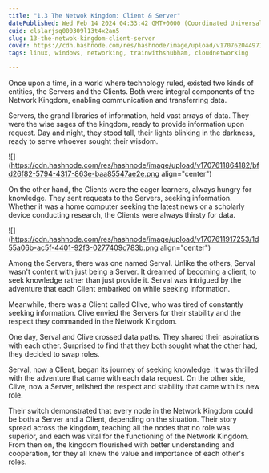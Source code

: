 ```yaml
---
title: "1.3 The Netwok Kingdom: Client & Server"
datePublished: Wed Feb 14 2024 04:33:42 GMT+0000 (Coordinated Universal Time)
cuid: clslarjsq000309l13t4x2an5
slug: 13-the-netwok-kingdom-client-server
cover: https://cdn.hashnode.com/res/hashnode/image/upload/v1707620449718/ef934b4d-c34a-4dd1-ab86-6ae646e9463d.png
tags: linux, windows, networking, trainwithshubham, cloudnetworking

---
```


Once upon a time, in a world where technology ruled, existed two kinds of entities, the Servers and the Clients. Both were integral components of the Network Kingdom, enabling communication and transferring data.

Servers, the grand libraries of information, held vast arrays of data. They were the wise sages of the kingdom, ready to provide information upon request. Day and night, they stood tall, their lights blinking in the darkness, ready to serve whoever sought their wisdom.

![](https://cdn.hashnode.com/res/hashnode/image/upload/v1707611864182/bfd26f82-5794-4317-863e-baa85547ae2e.png align="center")

On the other hand, the Clients were the eager learners, always hungry for knowledge. They sent requests to the Servers, seeking information. Whether it was a home computer seeking the latest news or a scholarly device conducting research, the Clients were always thirsty for data.

![](https://cdn.hashnode.com/res/hashnode/image/upload/v1707611917253/1d55a06b-ac5f-4401-92f3-0277409c783b.png align="center")

Among the Servers, there was one named Serval. Unlike the others, Serval wasn't content with just being a Server. It dreamed of becoming a client, to seek knowledge rather than just provide it. Serval was intrigued by the adventure that each Client embarked on while seeking information.

Meanwhile, there was a Client called Clive, who was tired of constantly seeking information. Clive envied the Servers for their stability and the respect they commanded in the Network Kingdom.

One day, Serval and Clive crossed data paths. They shared their aspirations with each other. Surprised to find that they both sought what the other had, they decided to swap roles.

Serval, now a Client, began its journey of seeking knowledge. It was thrilled with the adventure that came with each data request. On the other side, Clive, now a Server, relished the respect and stability that came with its new role.

Their switch demonstrated that every node in the Network Kingdom could be both a Server and a Client, depending on the situation. Their story spread across the kingdom, teaching all the nodes that no role was superior, and each was vital for the functioning of the Network Kingdom. From then on, the kingdom flourished with better understanding and cooperation, for they all knew the value and importance of each other's roles.